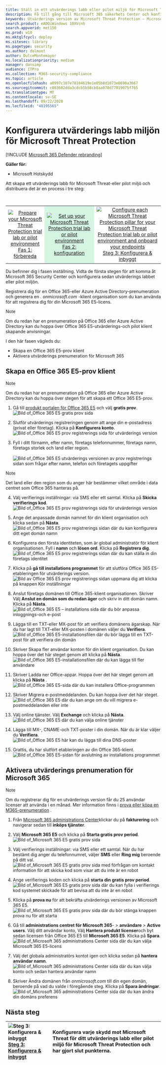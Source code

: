 ```yaml
---
title: Ställ in ett utvärderings labb eller pilot miljö för Microsoft Threat Protection
description: Få till gång till Microsoft 365 säkerhets Center och konfigurera sedan utvärderings labb miljön för Microsoft Threat Protection
keywords: Utvärderings version av Microsoft Threat Protection – Microsoft Threat Protection pilot-konfiguration
search.product: eADQiWindows 10XVcnh
search.appverid: met150
ms.prod: w10
ms.mktglfcycl: deploy
ms.sitesec: library
ms.pagetype: security
ms.author: dolmont
author: DulceMontemayor
ms.localizationpriority: medium
manager: dansimp
audience: ITPro
ms.collection: M365-security-compliance
ms.topic: article
ms.openlocfilehash: a0997c107e78104619e1e05b8d1073e8690a3667
ms.sourcegitcommit: c083602dda3cdcb5b58cb8aa070d77019075f765
ms.translationtype: MT
ms.contentlocale: sv-SE
ms.lasthandoff: 09/22/2020
ms.locfileid: "48195565"
---
```

# <a name="set-up-your-microsoft-threat-protection-trial-lab-environment"></a>Konfigurera utvärderings labb miljön för Microsoft Threat Protection 

[!INCLUDE [Microsoft 365 Defender rebranding](../includes/microsoft-defender.md)]


**Gäller för:**
- Microsoft Hotskydd 


Att skapa ett utvärderings labb för Microsoft Threat-eller pilot miljö och distribuera det är en process i tre steg:

<br>
<table border="0" width="100%" align="center">
  <tr style="text-align:center;">
    <td align="center" style="width:25%; border:0;" >
      <a href= "https://docs.microsoft.com/microsoft-365/security/mtp/prepare-mtpeval?view=o365-worldwide"> 
        <img src="../../media/prepare.png" alt="Prepare your Microsoft Threat Protection trial lab or pilot environment" title="Förbereda ett utvärderings labb för Microsoft Threat Protection eller pilot miljö" />
      <br/>Fas 1: förbereda </a><br>
    </td>
     <td align="center"bgcolor="#d5f5e3">
      <a href="https://docs.microsoft.com/microsoft-365/security/mtp/setup-mtpeval?view=o365-worldwide">
        <img src="../../media/setup.png" alt="Set up your Microsoft Threat Protection trial lab or pilot environment" title="Ställ in ett utvärderings labb eller pilot miljö för Microsoft Threat Protection" />
      <br/>Fas 2: konfiguration </a><br>
    </td>
    <td align="center">
      <a href="https://docs.microsoft.com/microsoft-365/security/mtp/config-mtpeval?view=o365-worldwide">
        <img src="../../media/config-onboard.png" alt="
Configure each Microsoft Threat Protection pillar for your Microsoft Threat Protection trial lab or pilot environment and onboard your endpoints" title="
Konfigurera var and rings skydd för ditt Microsoft Threat Protection utvärderings labb eller pilot miljö och få dina slut punkter" />
      <br/>Steg 3: Konfigurera & inbyggt </a><br>
</td>


  </tr>
</table>

Du befinner dig i fasen inställning. Vidta de första stegen för att komma åt Microsoft 365 Security Center och konfigurera sedan utvärderings labbet eller pilot miljön.

Registrera dig för en Office 365-eller Azure Active Directory-prenumeration och generera en *. onmicrosoft.com* -klient organisation som du kan använda för att registrera dig för din Microsoft 365 E5-licens. 

>[!NOTE]
>Om du redan har en prenumeration på Office 365 eller Azure Active Directory kan du hoppa över Office 365 E5-utvärderings-och pilot klient skapande anvisningar.

I den här fasen vägleds du:
- Skapa en Office 365 E5-prov klient
- Aktivera utvärderings prenumeration för Microsoft 365


## <a name="create-an-office-365-e5-trial-tenant"></a>Skapa en Office 365 E5-prov klient
>[!NOTE]
>Om du redan har en prenumeration på Office 365 eller Azure Active Directory kan du hoppa över stegen för att skapa ett Office 365 E5-prov.

1. Gå till [produkt portalen för Office 365 E5](https://www.microsoft.com/microsoft-365/business/office-365-enterprise-e5-business-software?activetab=pivot%3aoverviewtab) och välj **gratis prov**.
![Bild of_Office 365 E5 gratis prov sida](../../media/mtp-eval-9.png) <br>
  
2. Slutför utvärderings registreringen genom att ange din e-postadress (privat eller företag). Klicka på **Konfigurera konto**.
![Bild of_Office 365 E5 prov registrerings sida för utvärderings version](../../media/mtp-eval-10.png) <br> 

3. Fyll i ditt förnamn, efter namn, företags telefonnummer, företags namn, företags storlek och land eller region.  
<br>![Bild of_Office 365 E5 utvärderings versionen av prov registrerings sidan som frågar efter namn, telefon och företagets uppgifter](../../media/mtp-eval-11.png) <br>
>[!NOTE]
>Det land eller den region som du anger här bestämmer vilket område i data centret som Office 365 hanteras på.
  
4. Välj verifierings inställningar: via SMS eller ett samtal. Klicka på **Skicka verifierings kod**. 
![Bild of_Office 365 E5 prov registrerings sida för utvärderings version](../../media/mtp-eval-12.png) <br>

5. Ange det anpassade domän namnet för din klient organisation och klicka sedan på **Nästa**.
<br>![Bild of_Office 365 E5 prov registrerings sidan där du kan konfigurera ditt eget domän namn](../../media/mtp-eval-13.png) <br>
 
6. Konfigurera den första identiteten, som är global administratör för klient organisationen. Fyll i **namn** och **lösen ord**. Klicka på **Registrera dig**.
![Bild of_Office 365 E5 prov registrerings sidan där du kan ställa in din företags identitet](../../media/mtp-eval-14.png) <br>

7. Klicka på **gå till installations programmet** för att slutföra Office 365 E5-etableringen för utvärderings version.
<br>![Bild av Office 365 E5 prov registrerings sidan uppmana dig att klicka på knappen Kör inställningar](../../media/mtp-eval-15.png) <br>

8. Anslut företags domänen till Office 365-klient organisationen. Skriver Välj **Anslut en domän som du redan äger** och skriv in ditt domän namn. Klicka på **Nästa**.
<br>![Bild of_Office 365 E5 – installations sida där du bör anpassa inloggnings-och e-post](../../media/mtp-eval-16.png) <br>
 
9. Lägga till en TXT-eller MX-post för att verifiera domänens ägarskap. När du har lagt till TXT-eller MX-posten i domänen väljer du **Verifiera**.
<br>![Bild of_Office 365 E5-installationsfilen där du bör lägga till en TXT-post för att verifiera din domän](../../media/mtp-eval-17.png) <br>
 
10. Skriver Skapa fler användar konton för din klient organisation. Du kan hoppa över det här steget genom att klicka på **Nästa**.
![Bild of_Office 365 E5-installationsfilen där du kan lägga till fler användare](../../media/mtp-eval-18.png) <br>
 
11. Skriver Ladda ner Office-appar. Hoppa över det här steget genom att klicka på **Nästa** . 
<br>![Bild of_Office 365 E5-sida där du kan installera Office-programmen](../../media/mtp-eval-19.png) <br>

12. Skriver Migrera e-postmeddelanden. Du kan hoppa över det här steget.
<br>![Bild of_Office 365 E5 där du kan ange om du vill migrera e-postmeddelanden eller inte](../../media/mtp-eval-20.png) <br>
 
13. Välj online tjänster. Välj **Exchange** och klicka på **Nästa**. 
<br>![Bild of_Office 365 E5 där du kan välja online tjänster](../../media/mtp-eval-21.png) <br>

14. Lägga till MX-, CNAME-och TXT-poster i din domän. När du är klar väljer du **Verifiera**.
<br>![Bild of_Office 365 E5 här kan du lägga till dina DNS-poster](../../media/mtp-eval-22.png) <br>
 
15. Grattis, du har slutfört etableringen av din Office 365-klient.
<br>![Bild of_Office 365 E5-sidan för avslutning av installations programmet](../../media/mtp-eval-23.png) <br>

## <a name="enable-microsoft-365-trial-subscription"></a>Aktivera utvärderings prenumeration för Microsoft 365

>[!NOTE]
>Om du registrerar dig för en utvärderings version får du 25 användar licenser att använda i en månad. Mer information finns i [prova eller köpa en M365-prenumeration](https://docs.microsoft.com/microsoft-365/commerce/try-or-buy-microsoft-365#try-or-buy-a-microsoft-365-subscription-1) .

1. Från [Microsoft 365 administrations Center](https://admin.microsoft.com/)klickar du på **fakturering** och navigerar sedan till **inköps tjänster**.

2. Välj **Microsoft 365 E5** och klicka på **Starta gratis prov period**. 
![Bild of_Microsoft 365 E5 gratis prov sida](../../media/mtp-eval-24.png) <br>

3. Välj verifierings inställningar: via SMS eller ett samtal. När du har bestämt dig anger du telefonnumret, väljer **SMS** eller **Ring mig** beroende på ditt val.
![Bild of_Microsoft 365 E5 gratis prov sida med förfrågan om kontakt information för att skicka kod som visar att du inte är en robot](../../media/mtp-eval-25.png) <br>
 
4. Ange verifierings koden och klicka på **starta din gratis prov period**. 
<br>![Bild of_Microsoft 365 E5 gratis prov sida där du kan fylla i verifierings kod systemet skickade för att bevisa att du inte är en robot](../../media/mtp-eval-26.png) <br>

5. Klicka på **prova nu** för att bekräfta utvärderings versionen av Microsoft 365 E5.
<br>![Bild of_Microsoft 365 E5 gratis prov sida där du bör stänga knappen prova nu för att starta](../../media/mtp-eval-27.png) <br>
 
6. Gå till **administrations centret för Microsoft 365**-  >  **användare**  >  **Active users**. Välj ditt användar konto, Välj **Hantera produkt licenser**och byt sedan licensen från Office 365 E5 till **Microsoft 365 E5**. Klicka på **Spara**.
![Bild of_Microsoft 365 administrations Center sida där du kan välja Microsoft 365 E5-licens](../../media/mtp-eval-28.png) <br>
 
7. Välj det globala administratörs kontot igen och klicka sedan på **hantera användar namn**.
<br>![Bild of_Microsoft 365 administrations Center sida där du kan välja konto och sedan hantera användar namn](../../media/mtp-eval-29.png) <br>

8. Skriver Ändra domänen från *onmicrosoft.com* till din egen domän, beroende på vad du valde i föregående steg. Klicka på **Spara ändringar**.
<br>![Bild of_Microsoft 365 administrations Center sida där du kan ändra din domäns preferens](../../media/mtp-eval-30.png) <br>



## <a name="next-step"></a>Nästa steg
|![Steg 3: Konfigurera & inbyggt](../../media/config-onboard.png) <br>[Steg 3: Konfigurera & inbyggt](config-mtpeval.md) | Konfigurera varje skydd mot Microsoft Threat för ditt utvärderings labb eller pilot miljö för Microsoft Threat Protection och har gjort slut punkterna.
|:-------|:-----|
